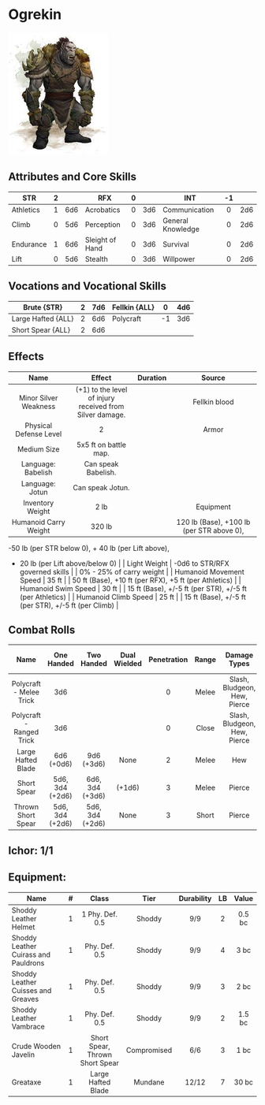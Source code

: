 # Ogrekin

![img](FeralOgrekin.jpg)

## Attributes and Core Skills

| STR       | 2 |    | RFX             | 0 |    | INT               | -1 |    |
| --------- | :-: | :-: | --------------- | :-: | :-: | ----------------- | :-: | :-: |
| Athletics | 1 | 6d6 | Acrobatics      | 0 | 3d6 | Communication     | 0 | 2d6 |
| Climb     | 0 | 5d6 | Perception      | 0 | 3d6 | General Knowledge | 0 | 2d6 |
| Endurance | 1 | 6d6 | Sleight of Hand | 0 | 3d6 | Survival          | 0 | 2d6 |
| Lift      | 0 | 5d6 | Stealth         | 0 | 3d6 | Willpower         | 0 | 2d6 |

## Vocations and Vocational Skills

| Brute {STR}        | 2 | 7d6 | Fellkin {ALL} | 0  | 4d6 |
| ------------------ | :-: | :-: | ------------- | -- | --- |
| Large Hafted {ALL} | 2 | 6d6 | Polycraft     | -1 | 3d6 |
| Short Spear {ALL}  | 2 | 6d6 |               |    |     |

## Effects

|          Name          |                            Effect                            | Duration |                                                    Source                                                    |
| :---------------------: | :-----------------------------------------------------------: | :------: | :----------------------------------------------------------------------------------------------------------: |
|  Minor Silver Weakness  | (+1) to the level of injury<br />received from Silver damage. |          |                                                Fellkin blood                                                |
| Physical Defense Level |                               2                               |          |                                                    Armor                                                    |
|       Medium Size       |                     5x5 ft on battle map.                     |          |                                                                                                              |
|   Language: Babelish   |                      Can speak Babelish.                      |          |                                                                                                              |
|     Language: Jotun     |                       Can speak Jotun.                       |          |                                                                                                              |
|    Inventory Weight    |                             2 lb                             |          |                                                  Equipment                                                  |
|  Humanoid Carry Weight  |                            320 lb                            |          | 120 lb (Base), +100 lb (per STR above 0),
-50 lb (per STR below 0), + 40 lb (per Lift above),
- 20 lb (per Lift above/below 0) |
|      Light Weight      |                -0d6 to STR/RFX governed skills                |          |                                           0% - 25% of carry weight                                           |
| Humanoid Movement Speed |                             35 ft                             |          |                            50 ft (Base), +10 ft (per RFX), +5 ft (per Athletics)                            |
|   Humanoid Swim Speed   |                             30 ft                             |          |                          15 ft (Base), +/-5 ft (per STR), +/-5 ft (per Athletics)                          |
|  Humanoid Climb Speed  |                             25 ft                             |          |                             15 ft (Base), +/-5 ft (per STR), +/-5 ft (per Climb)                             |

## Combat Rolls

|           Name           |   One<br />Handed   |   Two<br />Handed   | Dual<br />Wielded | Penetration | Range |      Damage<br />Types      | Engageable<br />Opponents | Area Of<br />Effect | Resource<br />Class |
| :----------------------: | :------------------: | :------------------: | :---------------: | :---------: | :---: | :--------------------------: | :-----------------------: | :-----------------: | :-----------------: |
| Polycraft - Melee Trick |         3d6         |                      |                  |      0      | Melee | Slash, Bludgeon, Hew, Pierce |           Rapid           |                    |        None        |
| Polycraft - Ranged Trick |         3d6         |                      |                  |      0      | Close | Slash, Bludgeon, Hew, Pierce |         Standard         |                    |        None        |
|    Large Hafted Blade    |   6d6<br />(+0d6)   |   9d6<br />(+3d6)   |       None       |      2      | Melee |             Hew             |           Rapid           |        None        |        None        |
|       Short Spear       | 5d6, 3d4<br />(+2d6) | 6d6, 3d4<br />(+3d6) |      (+1d6)      |      3      | Melee |            Pierce            |        Spear Rapid        |        None        |        None        |
|    Thrown Short Spear    | 5d6, 3d4<br />(+2d6) | 5d6, 3d4<br />(+2d6) |       None       |      3      | Short |            Pierce            |         Standard         |        None        |        None        |

## Ichor: 1/1

## Equipment:

| Name                                 | # |              Class              |    Tier    | Durability | LB | Value |
| ------------------------------------ | :-: | :-----------------------------: | :---------: | :--------: | :-: | :----: |
| Shoddy Leather Helmet                | 1 |         1	Phy. Def. 0.5         |   Shoddy   |    9/9    | 2 | 0.5 bc |
| Shoddy Leather Cuirass and Pauldrons | 1 |          Phy. Def. 0.5          |   Shoddy   |    9/9    | 4 |  3 bc  |
| Shoddy Leather Cuisses and Greaves   | 1 |          Phy. Def. 0.5          |   Shoddy   |    9/9    | 3 |  2 bc  |
| Shoddy Leather Vambrace              | 1 |          Phy. Def. 0.5          |   Shoddy   |    9/9    | 2 | 1.5 bc |
| Crude Wooden Javelin                 | 1 | Short Spear, Thrown Short Spear | Compromised |    6/6    | 3 |  1 bc  |
| Greataxe                             | 1 |       Large Hafted Blade       |   Mundane   |   12/12   | 7 | 30 bc |
